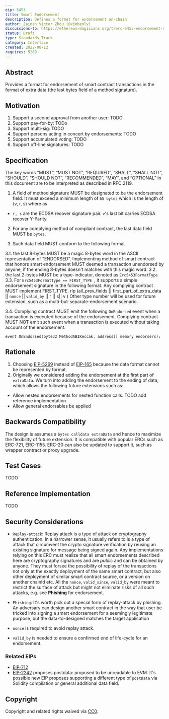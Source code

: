 ```yaml
---
eip: 5453
title: Smart Endorsement
description: Defines a format for endorsement on-chain
author: Zainan Victor Zhou (@xinbenlv)
discussions-to: https://ethereum-magicians.org/t/erc-5453-endorsement-standard/10355
status: Draft
type: Standards Track
category: Interface
created: 2022-08-12
requires: 5269
---
```


## Abstract

Provides a format for endorsement of smart contract transactions in the format of extra data (the last bytes field of a method signature).

## Motivation

1. Support a second approval from another user: TODO
2. Support pay-for-by: TODo
3. Support multi-sig: TODO
4. Support persons acting in concert by endorsements: TODO
5. Support accumulated voting: TODO
6. Support off-line signatures: TODO

## Specification
The key words “MUST”, “MUST NOT”, “REQUIRED”, “SHALL”, “SHALL NOT”, “SHOULD”, “SHOULD NOT”, “RECOMMENDED”, “MAY”, and “OPTIONAL” in this document are to be interpreted as described in RFC 2119.

1. A field of method signature MUST be designated to be the endorsement field.
It must exceed a minimum length of `65 bytes` which is the length of (v, r, s) where as

- `r, s` are the ECDSA recover signature pair. `v`'s last bit carries ECDSA recover Y-Parity.

2. For any complying method of compliant contract, the last data field MUST be `bytes`.

3. Such data field MUST conform to the following format

3.1. the last 8-bytes MUST be a magic 8-bytes word in the ASCII representation of "ENDORSED".
Implementing method of smart contract that honors smart endorsement MUST deemed a transaction unendorsed by anyone,
if the ending 8-bytes doesn't matches with this magic word.
3.2. the last 2-bytes MUST be a type-indicator, denoted as `Erc5453FormatType`
3.3. For `Erc5453FormatType == FIRST_TYPE `<!--TODO determine a type number-->,
it supports a simple endorsement signature in the following format. Any complying contract MUST implement FIRST_TYPE.
rlp (all_prev_fields || first_part_of_extra_data || `nonce` || `valid_by` || r || s|| v )
Other type number will be used for future extension, such as a multi-but-separate-endorsement scenario.

3.4. Complying contract MUST emit the following `OnEndorsed` event when a transaction is executed because of the endorsement. Complying contract MUST NOT emit such event when a transaction is executed without taking account of the endorsement.

```solidity
event OnEndorsed(byte32 MethodABIKeccak, address[] memory endorsers);
```

## Rationale

1. Choosing [EIP-5269](./eip-5269.md) instead of [EIP-165](./eip-165.md) because the data format cannot be represented by format.
2. Originally we considered adding the endorsement at the first part of `extraData`. We turn into adding the endorsement to the ending of data, which allows the following future extensions such as:

- Allow nested endorsements for nested function calls. TODO add reference implementation
- Allow general endorsables be applied

## Backwards Compatibility

The design is assumes a `bytes calldata extraData` and hence to maximize the flexibility of future extension. It is compatible with popular ERCs such as ERC-721, ERC-1155. ERC-20 can also be updated to support it, such as wrapper contract or proxy upgrade.

## Test Cases
TODO

## Reference Implementation
TODO

## Security Considerations

- `Replay-attack`: Replay attack is a type of attack on cryptography authentication.
In a narrower sense, it usually refers to is a type of attack that circumvent the crypto
signature verification by reusing an existing signature for message being signed again.
Any implementations relying on this ERC must realize that all smart endorsements
described here are cryptography signatures and are *public* and can be obtained by anyone.
They must forsee the possibility of replay of the transactions not only
at the exactly deployment of the same smart contract, but also other deployment
of similar smart contract source, or a version on another chainId etc.
All the `nonce`, `valid_since`, `valid_by` were meant to restrict the surface of attack but
might not eliminate risks of all such attacks, e.g. see **Phishing** for endorsement.

- `Phishing`: It's worth pick out a special form of replay-attack by phishing.
An adversary can design another smart contract in the way that user be tricked
into signing a smart endorsement for a seemingly legitimate purpose,
but the data-to-designed matches the target application

- `nonce` is required to avoid replay attack.
- `valid_by` is needed to ensure a confirmed end of life-cycle for an endorsement.

### Related EIPs

- [EIP-712](./eip-712.md)
- [EIP-2242](./eip-2242.md) proposes postdata: proposed to be unreadable to EVM. It's possible new EIP
proposes supporting a different type of `postData` via Solidity compilation or general additional data
field.

## Copyright
Copyright and related rights waived via [CC0](../LICENSE.md).

